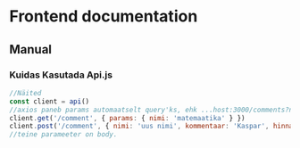 # Frontend documentation

## Manual

### Kuidas Kasutada **Api.js**

```js
//Näited
const client = api()
//axios paneb params automaatselt query'ks, ehk ...host:3000/comments?nimi=matemaatika
client.get('/comment', { params: { nimi: 'matemaatika' } })
client.post('/comment', { nimi: 'uus nimi', kommentaar: 'Kaspar', hinnang: 2 })
//teine parameeter on body.
```

